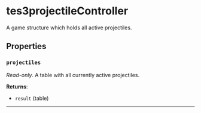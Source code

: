 # tes3projectileController

A game structure which holds all active projectiles.

## Properties

### `projectiles`

*Read-only*. A table with all currently active projectiles.

**Returns**:

* `result` (table)

***

